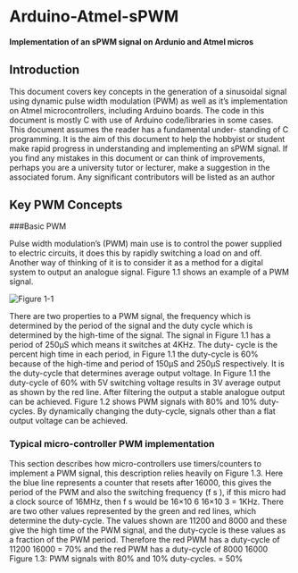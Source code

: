 # Arduino-Atmel-sPWM

#### Implementation of an sPWM signal on Ardunio and Atmel micros

## Introduction

This document covers key concepts in the generation of a sinusoidal signal using dynamic
pulse width modulation (PWM) as well as it’s implementation on Atmel microcontrollers,
including Arduino boards. The code in this document is mostly C with use of Arduino
code/libraries in some cases. This document assumes the reader has a fundamental under-
standing of C programming.
It is the aim of this document to help the hobbyist or student make rapid progress
in understanding and implementing an sPWM signal. If you find any mistakes in this
document or can think of improvements, perhaps you are a university tutor or lecturer,
make a suggestion in the associated forum. Any significant contributors will be listed as an
author

## Key PWM Concepts
###Basic PWM

Pulse width modulation’s (PWM) main use is to control the power supplied to electric
circuits, it does this by rapidly switching a load on and off. Another way of thinking of it
is to consider it as a method for a digital system to output an analogue signal. Figure 1.1
shows an example of a PWM signal.

![Figure 1-1](images/PWMsin_1.png "Figure 1-1")

There are two properties to a PWM signal, the frequency which is determined by the
period of the signal and the duty cycle which is determined by the high-time of the signal.
The signal in Figure 1.1 has a period of 250μS which means it switches at 4KHz. The duty-
cycle is the percent high time in each period, in Figure 1.1 the duty-cycle is 60% because
of the high-time and period of 150μS and 250μS respectively. It is the duty-cycle that
determines average output voltage. In Figure 1.1 the duty-cycle of 60% with 5V switching
voltage results in 3V average output as shown by the red line. After filtering the output a
stable analogue output can be achieved. Figure 1.2 shows PWM signals with 80% and 10%
duty-cycles.
By dynamically changing the duty-cycle, signals other than a flat output voltage can
be achieved.

### Typical micro-controller PWM implementation

This section describes how micro-controllers use timers/counters to implement a PWM
signal, this description relies heavily on Figure 1.3. Here the blue line represents a counter
that resets after 16000, this gives the period of the PWM and also the switching frequency
(f s ), if this micro had a clock source of 16MHz, then f s would be
16×10 6
16×10 3
= 1KHz. There are
two other values represented by the green and red lines, which determine the duty-cycle.
The values shown are 11200 and 8000 and these give the high time of the PWM signal, and
the duty-cycle is these values as a fraction of the PWM period. Therefore the red PWM
has a duty-cycle of
11200
16000
= 70% and the red PWM has a duty-cycle of
8000
16000
Figure 1.3: PWM signals with 80% and 10% duty-cycles.
= 50%